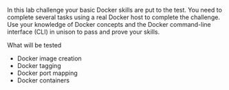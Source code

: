 In this lab challenge your basic Docker skills are put to the test. You need to complete several tasks using a real Docker host to complete the challenge. Use your knowledge of Docker concepts and the Docker command-line interface (CLI) in unison to pass and prove your skills.


What will be tested
- Docker image creation
- Docker tagging
- Docker port mapping
- Docker containers
